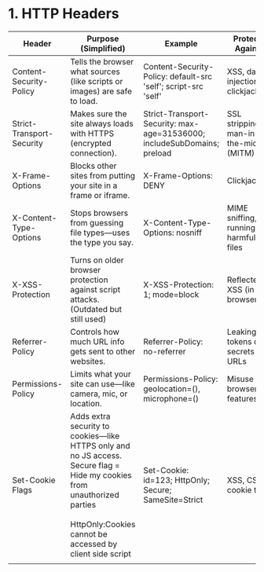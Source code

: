 # 1. HTTP Headers

| Header                    | Purpose (Simplified)                                                                                                                                                                         | Example                                                                 | Protects Against                        |
| ------------------------- | -------------------------------------------------------------------------------------------------------------------------------------------------------------------------------------------- | ----------------------------------------------------------------------- | --------------------------------------- |
| Content-Security-Policy   | Tells the browser what sources (like scripts or images) are safe to load.                                                                                                                    | Content-Security-Policy: default-src 'self'; script-src 'self'          | XSS, data injection, clickjacking       |
| Strict-Transport-Security | Makes sure the site always loads with HTTPS (encrypted connection).                                                                                                                          | Strict-Transport-Security: max-age=31536000; includeSubDomains; preload | SSL stripping, man-in-the-middle (MITM) |
| X-Frame-Options           | Blocks other sites from putting your site in a frame or iframe.                                                                                                                              | X-Frame-Options: DENY                                                   | Clickjacking                            |
| X-Content-Type-Options    | Stops browsers from guessing file types—uses the type you say.                                                                                                                               | X-Content-Type-Options: nosniff                                         | MIME sniffing, running harmful files    |
| X-XSS-Protection          | Turns on older browser protection against script attacks. (Outdated but still used)                                                                                                          | X-XSS-Protection: 1; mode=block                                         | Reflected XSS (in old browsers)         |
| Referrer-Policy           | Controls how much URL info gets sent to other websites.                                                                                                                                      | Referrer-Policy: no-referrer                                            | Leaking tokens or secrets in URLs       |
| Permissions-Policy        | Limits what your site can use—like camera, mic, or location.                                                                                                                                 | Permissions-Policy: geolocation=(), microphone=()                       | Misuse of browser features              |
| Set-Cookie Flags          | Adds extra security to cookies—like HTTPS only and no JS access.<br>Secure flag = Hide my cookies from unauthorized parties<br><br>HttpOnly:Cookies cannot be accessed by client side script | Set-Cookie: id=123; HttpOnly; Secure; SameSite=Strict                   | XSS, CSRF, cookie theft                 |
|                           |                                                                                                                                                                                              |                                                                         |                                         |

